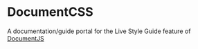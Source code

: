 # DocumentCSS
A documentation/guide portal for the Live Style Guide feature of [DocumentJS](https://github.com/bitovi/documentjs)
